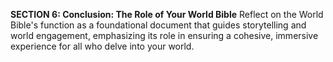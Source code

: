 **SECTION 6: Conclusion: The Role of Your World Bible**
Reflect on the World Bible's function as a foundational document that guides storytelling and world engagement, emphasizing its role in ensuring a cohesive, immersive experience for all who delve into your world.